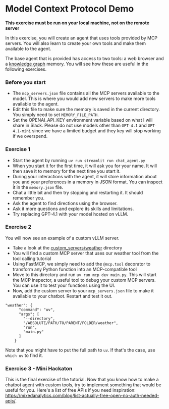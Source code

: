 # Model Context Protocol Demo

**This exercise must be run on your local machine, not on the remote server**

In this exercise, you will create an agent that uses tools provided by MCP servers. You will also learn to create your own tools and make them available to the agent.

The base agent that is provided has access to two tools: a web browser and a [knowledge graph](https://en.wikipedia.org/wiki/Knowledge_graph) memory. You will see how these are useful in the following exercises.

### Before you start

* The `mcp_servers.json` file contains all the MCP servers available to the model. This is where you would add new servers to make more tools available to the agent.
* Edit this file to make sure the memory is saved in the current directory. You simply need to set `MEMORY_FILE_PATH`.
* Set the OPENAI_API_KEY environment variable based on what I will share in Slack. Please do not use models other than `GPT-4.1` and `GPT-4.1-mini` since we have a limited budget and they key will stop working if we overspend.

### Exercise 1

* Start the agent by running `uv run streamlit run chat_agent.py`
* When you start it for the first time, it will ask you for your name. It will then save it to memory for the next time you start it. 
* During your interactions with the agent, it will store information about you and your preferences in a memory in JSON format. You can inspect it in the `memory.json` file.
* Chat a little bit and then try stopping and restarting it. It should remember you.
* Ask the agent to find directions using the browser.
* Ask it more questions and explore its skills and limitations.
* Try replacing GPT-4.1 with your model hosted on vLLM.

### Exercise 2

You will now see an example of a custom vLLM server.

* Take a look at the [custom_servers/weather](./custom_servers/weather/) directory
* You will find a custom MCP server that uses our weather tool from the tool calling tutorial
* Using FastMCP, we simply need to add the `@mcp.tool` decorator to transform any Python function into an MCP-compatible tool
* Move to this directory and run `uv run mcp dev main.py`. This will start the MCP inspector, a useful tool to debug your custom MCP servers. You can use it to test your functions using the UI.
* Now, add the custom server to your `mcp_servers.json` file to make it available to your chatbot. Restart and test it out.
```
"weather": {
      "command": "uv",
      "args": [
        "--directory",
        "/ABSOLUTE/PATH/TO/PARENT/FOLDER/weather",
        "run",
        "main.py"
      ]
    }
```
Note that you might have to put the full path to `uv`. If that's the case, use `which uv` to find it.

### Exercise 3 - Mini Hackaton

This is the final exercise of the tutorial. Now that you know how to make a chatbot agent with custom tools, try to implement something that would be useful for you. Here's a list of free APIs if you need inspiration: https://mixedanalytics.com/blog/list-actually-free-open-no-auth-needed-apis/.
